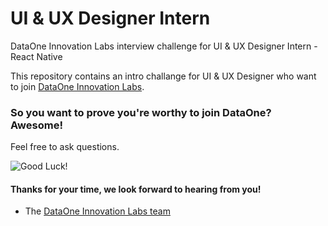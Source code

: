 # UI & UX Designer Intern 

DataOne Innovation Labs interview challenge for UI & UX Designer Intern - React Native  

This repository contains an intro challange for UI & UX Designer who want to join [DataOne Innovation Labs](http://dataone.io).

### So you want to prove you're worthy to join DataOne? Awesome!




Feel free to ask questions. 

![Good Luck!](http://i.imgur.com/DHxjAeQ.jpg)


#### Thanks for your time, we look forward to hearing from you!
- The [DataOne Innovation Labs team](https://dataone.io)
